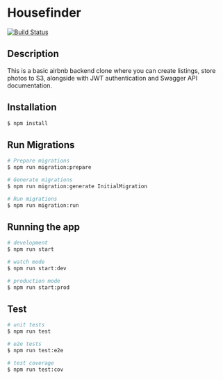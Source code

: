 # Housefinder

[![Build Status](https://travis-ci.org/briandiaz/housefinder.svg?branch=master)](https://travis-ci.org/briandiaz/housefinder)

## Description

This is a basic airbnb backend clone where you can create listings, store photos to S3, alongside with JWT authentication and Swagger API documentation.

## Installation

```bash
$ npm install
```

## Run Migrations

```bash
# Prepare migrations
$ npm run migration:prepare

# Generate migrations
$ npm run migration:generate InitialMigration

# Run migrations
$ npm run migration:run
```

## Running the app

```bash
# development
$ npm run start

# watch mode
$ npm run start:dev

# production mode
$ npm run start:prod
```

## Test

```bash
# unit tests
$ npm run test

# e2e tests
$ npm run test:e2e

# test coverage
$ npm run test:cov
```

